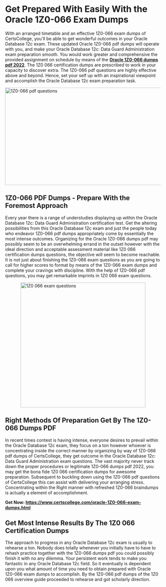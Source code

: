 <h1><strong>Get Prepared With Easily With the Oracle 1Z0-066 Exam Dumps&nbsp;</strong></h1>
<p><span style="font-weight: 400;">With an arranged timetable and an effective  1Z0-066 exam dumps of CertsCollege, you'll be able to get wonderful outcomes in your Oracle Database 12c exam. These updated Oracle 1Z0-066 pdf dumps will operate with you, and make your Oracle Database 12c: Data Guard Administration exam preparation smooth. You would work greater and comprehensive the provided assignment on schedule by means of the <strong><a href="https://www.certscollege.com/oracle-1Z0-066-exam-dumps.html">Oracle 1Z0-066 dumps pdf 2022</a></strong>. The 1Z0 066 certification dumps are prescribed to work in your capacity to discover extra. The  1Z0-066 pdf questions are highly effective above and beyond. Hence, set your self up with an inspirational viewpoint and accomplish the Oracle Database 12c exam preparation task.&nbsp;</span></p>
<p><span style="font-weight: 400;"><img style="display: block; margin-left: auto; margin-right: auto;" src="https://i.ibb.co/CPDK3ps/Yellow-and-Blue-Initiative-Blog-Banner.png" alt="1Z0-066 pdf questions" width="559" height="315" /></span></p>
<h2><strong>1Z0-066 PDF Dumps - Prepare With the Foremost Approach</strong></h2>
<p><span style="font-weight: 400;">Every year there is a range of understudies displaying up within the Oracle Database 12c: Data Guard Administration certification test. Get the altering possibilities from this Oracle Database 12c exam and just the people today who endeavor 1Z0-066 pdf dumps appropriately come by essentially the most intense outcomes. Organizing for the Oracle 1Z0-066 dumps pdf may possibly seem to be an overwhelming errand in the outset however with the ideal direction and acceptable assessment material like 1Z0 066 certification dumps questions, the objective will seem to become reachable. It is not just about finishing the 1Z0-066 exam questions as you are going to call for higher scores to format by means of the 1Z0-066 exam dumps and complete your cravings with discipline. With the help of 1Z0-066 pdf questions, you may get remarkable imprints in 1Z0 066 exam questions.</span></p>
<p><span style="font-weight: 400;"><a href="https://tinyurl.com/y9muybg7"><img style="display: block; margin-left: auto; margin-right: auto;" src="https://i.ibb.co/9tMrhdY/Teacher-Appreciation-Invitation.png" alt="1Z0 066 exam questions " width="404" height="404" /></a></span></p>
<h2><strong>Right Methods Of Preparation Get By The 1Z0-066 Dumps PDF</strong></h2>
<p><span style="font-weight: 400;">In recent times contest is having intense, everyone desires to prevail within the Oracle Database 12c exam, they focus on a ton however whoever is concentrating inside the correct manner by organizing by way of 1Z0-066 pdf dumps of CertsCollege, they get outcome in the Oracle Database 12c: Data Guard Administration exam questions. The vast majority never track down the proper procedures or legitimate 1Z0-066 dumps pdf 2022, you may get the bona fide 1Z0 066 certification dumps for awesome preparation. Subsequent to buckling down using the  1Z0-066 pdf questions of CertsCollege this can assist with delivering your arranging stress. Concentrating within the Right manner with refreshed 1Z0-066 braindumps is actually a element of accomplishment.</span></p>
<p><span style="font-weight: 400;"><strong>Get Now: <a href="https://www.certscollege.com/oracle-1Z0-066-exam-dumps.html">https://www.certscollege.com/oracle-1Z0-066-exam-dumps.html</a></strong></span></p>
<h2><strong>Get Most Intense Results By The 1Z0 066 Certification Dumps</strong></h2>
<p><span style="font-weight: 400;">The approach to progress in any Oracle Database 12c exam is usually to rehearse a ton. Nobody does totally whenever you initially have to have to rehash practice together with the 1Z0-066 dumps pdf you could possibly finish it with no any dilemma. Your persistent work tends to make you fantastic in any Oracle Database 12c field. So it eventually is dependent upon you what amount of time you need to obtain prepared with Oracle 1Z0-066 exam dumps to accomplish. By the 1Z0-066 pdf dumps of the 1Z0 066 overview guide proceeded to rehearse and got scholarly direction.</span></p>

